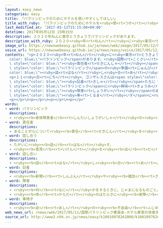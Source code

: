 ```yaml
---
layout: easy_news
categories: easy
title: 「パラリンピックのためにホテルを使いやすくしてほしい」
title_with_ruby: 「パラリンピックのためにホテルを<ruby>使<rt>つか</rt></ruby>いやすくしてほしい」
last_modified_at: '2017-05-12T15:15:00+09:00'
datetime: 2017年05月12日 15時15分
description: ２０２０年ねんに東京とうきょうでパラリンピックがあります。
description_with_ruby: ２０２０<ruby>年<rt>ねん</rt></ruby>に<ruby>東京<rt>とうきょう</rt></ruby>でパラリンピックがあります。
image_url: https://newswebeasy.github.io/ja/news/web/image/2017/05/12/k10010978261000.jpg
voice_url: https://newswebeasy.github.io/ja/news/easy/voice/2017/05/12/k10010978261000.mp3
contents: "<p>２０２０<ruby>年<rt>ねん</rt></ruby>に<ruby>東京<rt>とうきょう</rt></ruby>で<span style=\"\
  color: blue;\">パラリンピック</span>があります。<ruby>国際<rt>こくさい</rt></ruby>パラリンピック<ruby>委員会<rt>いいんかい</rt></ruby>の<span\
  \ style=\"color: blue;\"><ruby>責任者<rt>せきにんしゃ</rt></ruby></span>のハビエル・ゴンザレスさんは、<span\
  \ style=\"color: blue;\">パラリンピック</span>の<ruby>準備<rt>じゅんび</rt></ruby>について<span style=\"\
  color: blue;\"><ruby>話<rt>はな</rt></ruby>し<ruby>合<rt>あ</rt></ruby>う</span>ために<ruby>日本<rt>にっぽん</rt></ruby>に<ruby>来<rt>き</rt></ruby>ました。</p>\n\
  <p>１１<ruby>日<rt>にち</rt></ruby>、ゴンザレスさんは<span style=\"color: blue;\"><ruby>話<rt>はな</rt></ruby>し<ruby>合<rt>あ</rt></ruby>い</span>のあと、<span\
  \ style=\"color: blue;\"><ruby>記者<rt>きしゃ</rt></ruby></span>たちに「<ruby>日本<rt>にっぽん</rt></ruby>では<ruby>多<rt>おお</rt></ruby>くの<ruby>人<rt>ひと</rt></ruby>が<span\
  \ style=\"color: blue;\">パラリンピック</span>に<ruby>興味<rt>きょうみ</rt></ruby>を<ruby>持<rt>も</rt></ruby>っています。しかし、<ruby>体<rt>からだ</rt></ruby>に<span\
  \ style=\"color: blue;\"><ruby>障害<rt>しょうがい</rt></ruby></span>のある<ruby>人<rt>ひと</rt></ruby>が<ruby>使<rt>つか</rt></ruby>いやすいホテルはたくさんありません。<span\
  \ style=\"color: blue;\"><ruby>車<rt>くるま</rt></ruby>いす</span>に<ruby>乗<rt>の</rt></ruby>っている<ruby>人<rt>ひと</rt></ruby>などが<ruby>使<rt>つか</rt></ruby>いやすい<ruby>部屋<rt>へや</rt></ruby>を<ruby>安<rt>やす</rt></ruby>く、<ruby>簡単<rt>かんたん</rt></ruby>に<ruby>予約<rt>よやく</rt></ruby>できるようにしてほしいです」と<ruby>話<rt>はな</rt></ruby>しました。</p>\n\
  <p></p>\n<p></p>\n<p></p>\n<p></p>"
words:
- word: パラリンピック
  descriptions:
  - <ruby><rb>身体障害者</rb><rt>しんたいしょうがいしゃ</rt></ruby>の<ruby><rb>国際</rb><rt>こくさい</rt></ruby>スポーツ<ruby><rb>大会</rb><rt>たいかい</rt></ruby>。<ruby><rb>四年</rb><rt>よねん</rt></ruby>に<ruby><rb>一度</rb><rt>いちど</rt></ruby>、オリンピック<ruby><rb>開催地</rb><rt>かいさいち</rt></ruby>で<ruby><rb>行</rb><rt>おこな</rt></ruby>われる。
- word: 責任者
  descriptions:
  - あることがらについて<ruby><rb>責任</rb><rt>せきにん</rt></ruby>を<ruby><rb>負</rb><rt>お</rt></ruby>う<ruby><rb>立場</rb><rt>たちば</rt></ruby>の<ruby><rb>人</rb><rt>ひと</rt></ruby>。
- word: 話し合う
  descriptions:
  - たがいに<ruby><rb>話</rb><rt>はな</rt></ruby>す。
  - <ruby><rb>意見</rb><rt>いけん</rt></ruby>を<ruby><rb>出</rb><rt>だ</rt></ruby>し<ruby><rb>合</rb><rt>あ</rt></ruby>う。
- word: 話し合い
  descriptions:
  - <ruby><rb>話</rb><rt>はな</rt></ruby>し<ruby><rb>合</rb><rt>あ</rt></ruby>うこと。<ruby><rb>相談</rb><rt>そうだん</rt></ruby>。
- word: 記者
  descriptions:
  - <ruby><rb>新聞</rb><rt>しんぶん</rt></ruby>や<ruby><rb>雑誌</rb><rt>ざっし</rt></ruby>などの<ruby><rb>記事</rb><rt>きじ</rt></ruby>を、<ruby><rb>取材</rb><rt>しゅざい</rt></ruby>したり<ruby><rb>書</rb><rt>か</rt></ruby>いたりする<ruby><rb>人</rb><rt>ひと</rt></ruby>。
- word: 障害
  descriptions:
  - <ruby><rb>何</rb><rt>なに</rt></ruby>かをするときに、じゃまになるものごと。さまたげ。
  - <ruby><rb>体</rb><rt>からだ</rt></ruby>のはたらきに<ruby><rb>故障</rb><rt>こしょう</rt></ruby>があること。
- word: 車椅子
  descriptions:
  - <ruby><rb>足</rb><rt>あし</rt></ruby>の<ruby><rb>不自由</rb><rt>ふじゆう</rt></ruby>な<ruby><rb>人</rb><rt>ひと</rt></ruby>や<ruby><rb>病気</rb><rt>びょうき</rt></ruby>の<ruby><rb>人</rb><rt>ひと</rt></ruby>などが、<ruby><rb>腰</rb><rt>こし</rt></ruby>かけたまま<ruby><rb>移動</rb><rt>いどう</rt></ruby>できるように<ruby><rb>車</rb><rt>くるま</rt></ruby>をつけた、いす。
web_news_url: /news/web/2017/05/11/国際パラリンピック委員会-ホテル客室の改善求める/
source_url: http://www3.nhk.or.jp/news/easy/k10010978261000/k10010978261000.html
...
```

